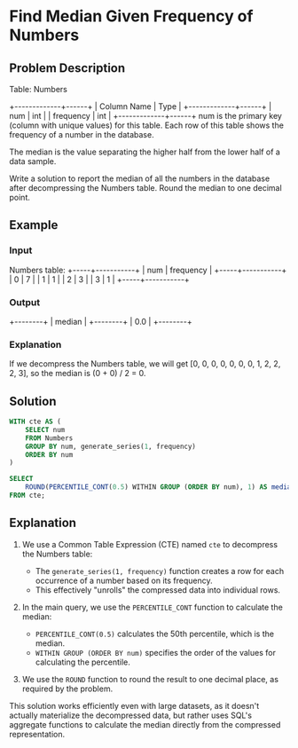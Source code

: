 # Find Median Given Frequency of Numbers

## Problem Description

Table: Numbers

+-------------+------+
| Column Name | Type |
+-------------+------+
| num         | int  |
| frequency   | int  |
+-------------+------+
num is the primary key (column with unique values) for this table.
Each row of this table shows the frequency of a number in the database.

The median is the value separating the higher half from the lower half of a data sample.

Write a solution to report the median of all the numbers in the database after decompressing the Numbers table. Round the median to one decimal point.

## Example

### Input
Numbers table:
+-----+-----------+
| num | frequency |
+-----+-----------+
| 0   | 7         |
| 1   | 1         |
| 2   | 3         |
| 3   | 1         |
+-----+-----------+

### Output
+--------+
| median |
+--------+
| 0.0    |
+--------+

### Explanation
If we decompress the Numbers table, we will get [0, 0, 0, 0, 0, 0, 0, 1, 2, 2, 2, 3], so the median is (0 + 0) / 2 = 0.

## Solution

```sql
WITH cte AS (
    SELECT num
    FROM Numbers
    GROUP BY num, generate_series(1, frequency)
    ORDER BY num
)

SELECT
    ROUND(PERCENTILE_CONT(0.5) WITHIN GROUP (ORDER BY num), 1) AS median
FROM cte;
```

## Explanation

1. We use a Common Table Expression (CTE) named `cte` to decompress the Numbers table:
   - The `generate_series(1, frequency)` function creates a row for each occurrence of a number based on its frequency.
   - This effectively "unrolls" the compressed data into individual rows.

2. In the main query, we use the `PERCENTILE_CONT` function to calculate the median:
   - `PERCENTILE_CONT(0.5)` calculates the 50th percentile, which is the median.
   - `WITHIN GROUP (ORDER BY num)` specifies the order of the values for calculating the percentile.

3. We use the `ROUND` function to round the result to one decimal place, as required by the problem.

This solution works efficiently even with large datasets, as it doesn't actually materialize the decompressed data, but rather uses SQL's aggregate functions to calculate the median directly from the compressed representation.

